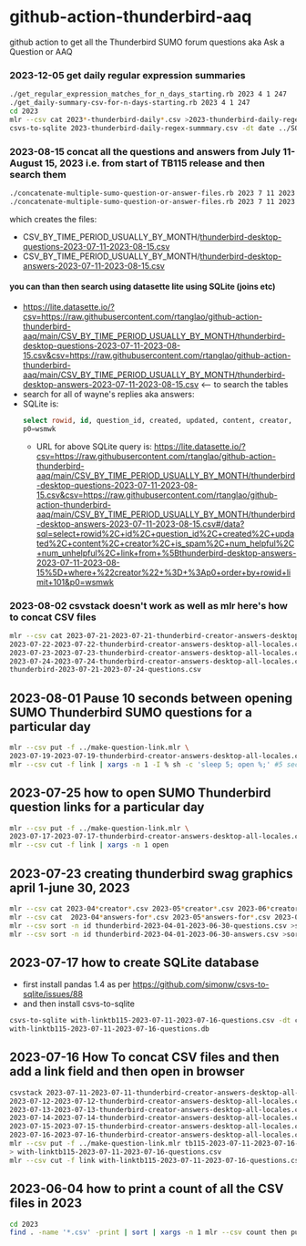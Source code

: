 # github-action-thunderbird-aaq
github action to get all the Thunderbird SUMO forum questions aka Ask a Question or AAQ

### 2023-12-05 get daily regular expression summaries
```bash
./get_regular_expression_matches_for_n_days_starting.rb 2023 4 1 247
./get_daily-summary-csv-for-n-days-starting.rb 2023 4 1 247
cd 2023
mlr --csv cat 2023*-thunderbird-daily*.csv >2023-thunderbird-daily-regex-summmary.csv
csvs-to-sqlite 2023-thunderbird-daily-regex-summmary.csv -dt date ../SQLITE/2023-thunderbird-daily-regex-summmary.db 
```
### 2023-08-15 concat all the questions and answers from July 11-August 15, 2023 i.e. from start of TB115 release and then search them
```bash
./concatenate-multiple-sumo-question-or-answer-files.rb 2023 7 11 2023 8 15 questions
./concatenate-multiple-sumo-question-or-answer-files.rb 2023 7 11 2023 8 15 answers
```
which creates the files:
* CSV_BY_TIME_PERIOD_USUALLY_BY_MONTH/[thunderbird-desktop-questions-2023-07-11-2023-08-15.csv](https://raw.githubusercontent.com/rtanglao/github-action-thunderbird-aaq/main/CSV_BY_TIME_PERIOD_USUALLY_BY_MONTH/thunderbird-desktop-questions-2023-07-11-2023-08-15.csv)
* CSV_BY_TIME_PERIOD_USUALLY_BY_MONTH/[thunderbird-desktop-answers-2023-07-11-2023-08-15.csv](https://raw.githubusercontent.com/rtanglao/github-action-thunderbird-aaq/main/CSV_BY_TIME_PERIOD_USUALLY_BY_MONTH/thunderbird-desktop-answers-2023-07-11-2023-08-15.csv)

#### you can than then search using datasette lite using SQLite (joins etc)

* https://lite.datasette.io/?csv=https://raw.githubusercontent.com/rtanglao/github-action-thunderbird-aaq/main/CSV_BY_TIME_PERIOD_USUALLY_BY_MONTH/thunderbird-desktop-questions-2023-07-11-2023-08-15.csv&csv=https://raw.githubusercontent.com/rtanglao/github-action-thunderbird-aaq/main/CSV_BY_TIME_PERIOD_USUALLY_BY_MONTH/thunderbird-desktop-answers-2023-07-11-2023-08-15.csv <-- to search the tables
* search for all of wayne's replies aka answers:
* SQLite is:
  ```sql
  select rowid, id, question_id, created, updated, content, creator, is_spam, num_helpful, num_unhelpful, link from [thunderbird-desktop-answers-2023-07-11-2023-08-15] where "creator" = :p0 order by rowid limit 101
  p0=wsmwk
  ````
  * URL for above SQLite query is: https://lite.datasette.io/?csv=https://raw.githubusercontent.com/rtanglao/github-action-thunderbird-aaq/main/CSV_BY_TIME_PERIOD_USUALLY_BY_MONTH/thunderbird-desktop-questions-2023-07-11-2023-08-15.csv&csv=https://raw.githubusercontent.com/rtanglao/github-action-thunderbird-aaq/main/CSV_BY_TIME_PERIOD_USUALLY_BY_MONTH/thunderbird-desktop-answers-2023-07-11-2023-08-15.csv#/data?sql=select+rowid%2C+id%2C+question_id%2C+created%2C+updated%2C+content%2C+creator%2C+is_spam%2C+num_helpful%2C+num_unhelpful%2C+link+from+%5Bthunderbird-desktop-answers-2023-07-11-2023-08-15%5D+where+%22creator%22+%3D+%3Ap0+order+by+rowid+limit+101&p0=wsmwk


### 2023-08-02 csvstack doesn't work as well as mlr here's how to concat CSV files
```bash
mlr --csv cat 2023-07-21-2023-07-21-thunderbird-creator-answers-desktop-all-locales.csv \
2023-07-22-2023-07-22-thunderbird-creator-answers-desktop-all-locales.csv \
2023-07-23-2023-07-23-thunderbird-creator-answers-desktop-all-locales.csv \
2023-07-24-2023-07-24-thunderbird-creator-answers-desktop-all-locales.csv > \
thunderbird-2023-07-21-2023-07-24-questions.csv
```
## 2023-08-01 Pause 10 seconds between opening SUMO Thunderbird SUMO questions for a particular day
```bash
mlr --csv put -f ../make-question-link.mlr \                               
2023-07-19-2023-07-19-thunderbird-creator-answers-desktop-all-locales.csv | \
mlr --csv cut -f link | xargs -n 1 -I % sh -c 'sleep 5; open %;' #5 seconds is better than 10, 10 is too long
```
## 2023-07-25 how to open SUMO Thunderbird question links for a particular day
```bash
mlr --csv put -f ../make-question-link.mlr \
2023-07-17-2023-07-17-thunderbird-creator-answers-desktop-all-locales.csv | \
mlr --csv cut -f link | xargs -n 1 open
```

## 2023-07-23 creating thunderbird swag graphics april 1-june 30, 2023
```bash
mlr --csv cat 2023-04*creator*.csv 2023-05*creator*.csv 2023-06*creator*.csv >thunderbird-2023-04-01-2023-06-30-questions.csv
mlr --csv cat  2023-04*answers-for*.csv 2023-05*answers-for*.csv 2023-06*answers-for*.csv  > thunderbird-2023-04-01-2023-06-30-answers.csv
mlr --csv sort -n id thunderbird-2023-04-01-2023-06-30-questions.csv >sorted-by-id-thunderbird-2023-04-01-2023-06-30-questions.csv
mlr --csv sort -n id thunderbird-2023-04-01-2023-06-30-answers.csv >sorted-by-id-thunderbird-2023-04-01-2023-06-30-answers.csv
```
## 2023-07-17 how to create SQLite database

* first install pandas 1.4 as per https://github.com/simonw/csvs-to-sqlite/issues/88
* and then install csvs-to-sqlite

```bash
csvs-to-sqlite with-linktb115-2023-07-11-2023-07-16-questions.csv -dt created -dt updated \
with-linktb115-2023-07-11-2023-07-16-questions.db
```
## 2023-07-16 How To concat CSV files and then add a link field and then open in browser

```bash
csvstack 2023-07-11-2023-07-11-thunderbird-creator-answers-desktop-all-locales.csv \
2023-07-12-2023-07-12-thunderbird-creator-answers-desktop-all-locales.csv \
2023-07-13-2023-07-13-thunderbird-creator-answers-desktop-all-locales.csv \
2023-07-14-2023-07-14-thunderbird-creator-answers-desktop-all-locales.csv \
2023-07-15-2023-07-15-thunderbird-creator-answers-desktop-all-locales.csv \
2023-07-16-2023-07-16-thunderbird-creator-answers-desktop-all-locales.csv > tb115-2023-07-11-2023-07-16-questions.csv
mlr --csv put -f ../make-question-link.mlr tb115-2023-07-11-2023-07-16-questions.csv \
> with-linktb115-2023-07-11-2023-07-16-questions.csv
mlr --csv cut -f link with-linktb115-2023-07-11-2023-07-16-questions.csv | xargs -n 1 open
```
## 2023-06-04 how to print a count of all the CSV files in 2023

```bash
cd 2023
find . -name '*.csv' -print | sort | xargs -n 1 mlr --csv count then put 'print FILENAME'
```
